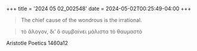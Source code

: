 +++
title = '2024 05 02_002548'
date = 2024-05-02T00:25:49-04:00
+++
> The chief cause of the wondrous is the irrational.

> τὸ ἄλογον, δι’ ὃ συμβαίνει μάλιστα τὸ θαυμαστό

Aristotle Poetics 1460a12